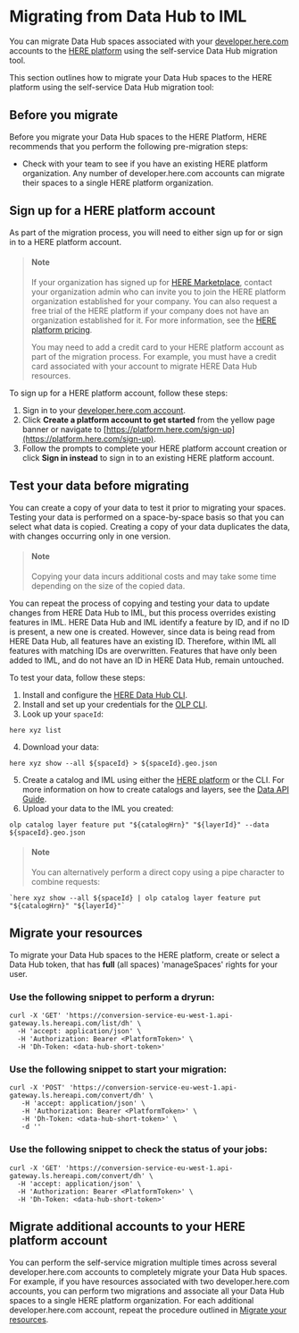 
# Migrating from Data Hub to IML

You can migrate Data Hub spaces associated with your [developer.here.com](https://developer.here.com) accounts to the [HERE platform](https://platform.here.com) using the self-service Data Hub migration tool.

This section outlines how to migrate your Data Hub spaces to the HERE platform using the self-service Data Hub migration tool:

## Before you migrate

Before you migrate your Data Hub spaces to the HERE Platform, HERE recommends that you perform the following pre-migration steps:

- Check with your team to see if you have an existing HERE platform organization. Any number of developer.here.com accounts can migrate their spaces to a single HERE platform organization.

## Sign up for a HERE platform account

As part of the migration process, you will need to either sign up for or sign in to a HERE platform account.

> #### Note
>
> If your organization has signed up for [HERE Marketplace](https://www.here.com/platform/marketplace), contact your organization admin who can invite you to join the HERE platform organization established for your company. You can also request a free trial of the HERE platform if your company does not have an organization established for it. For more information, see the [HERE platform pricing](https://developer.here.com/pricing/platform).
>
> You may need to add a credit card to your HERE platform account as part of the migration process. For example, you must have a credit card associated with your account to migrate HERE Data Hub resources.

To sign up for a HERE platform account, follow these steps:

1. Sign in to your [developer.here.com account](https://developer.here.com/login).
2. Click **Create a platform account to get started** from the yellow page banner or navigate to [https://platform.here.com/sign-up](https://platform.here.com/sign-up).
3. Follow the prompts to complete your HERE platform account creation or click **Sign in instead** to sign in to an existing HERE platform account.

## Test your data before migrating

You can create a copy of your data to test it prior to migrating your spaces. Testing your data is performed on a space-by-space basis so that you can select what data is copied. Creating a copy of your data duplicates the data, with changes occurring only in one version.

> #### Note
>
> Copying your data incurs additional costs and may take some time depending on the size of the copied data.

You can repeat the process of copying and testing your data to update changes from HERE Data Hub to IML, but this process overrides existing features in IML. HERE Data Hub and IML identify a feature by ID, and if no ID is present, a new one is created. However, since data is being read from HERE Data Hub, all features have an existing ID. Therefore, within IML all features with matching IDs are overwritten. Features that have only been added to IML, and do not have an ID in HERE Data Hub, remain untouched.

To test your data, follow these steps:

1. Install and configure the [HERE Data Hub CLI](https://developer.here.com/documentation/data-hub-cli/dev_guide/index.html).
2. Install and set up your credentials for the [OLP CLI](https://developer.here.com/documentation/open-location-platform-cli/user_guide/topics/get-started.html).
3. Look up your `spaceId`:
```
here xyz list
```
4. Download your data:
```
here xyz show --all ${spaceId} > ${spaceId}.geo.json
```
5. Create a catalog and IML using either the [HERE platform](https://platform.in.here.com/data/) or the CLI. For more information on how to create catalogs and layers, see the [Data API Guide](https://developer.here.com/documentation/data-api/data_dev_guide/rest/creating-a-catalog.html).
6. Upload your data to the IML you created:
```
olp catalog layer feature put "${catalogHrn}" "${layerId}" --data ${spaceId}.geo.json
```
> #### Note
>
> You can alternatively perform a direct copy using a pipe character to combine requests:

```
`here xyz show --all ${spaceId} | olp catalog layer feature put "${catalogHrn}" "${layerId}"`
```


## Migrate your resources

To migrate your Data Hub spaces to the HERE platform, create or select a Data Hub token, that has **full** (all spaces) 'manageSpaces' rights for your user.

### Use the following snippet to perform a dryrun:
````
curl -X 'GET' 'https://conversion-service-eu-west-1.api-gateway.ls.hereapi.com/list/dh' \
  -H 'accept: application/json' \
  -H 'Authorization: Bearer <PlatformToken>' \
  -H 'Dh-Token: <data-hub-short-token>'
````
### Use the following snippet to start your migration:
````
curl -X 'POST' 'https://conversion-service-eu-west-1.api-gateway.ls.hereapi.com/convert/dh' \
   -H 'accept: application/json' \
   -H 'Authorization: Bearer <PlatformToken>' \
   -H 'Dh-Token: <data-hub-short-token>' \
   -d ''
````
### Use the following snippet to check the status of your jobs:
````
curl -X 'GET' 'https://conversion-service-eu-west-1.api-gateway.ls.hereapi.com/convert/dh' \
  -H 'accept: application/json' \
  -H 'Authorization: Bearer <PlatformToken>' \
  -H 'Dh-Token: <data-hub-short-token>'
````

## Migrate additional accounts to your HERE platform account

You can perform the self-service migration multiple times across several developer.here.com accounts to completely migrate your Data Hub spaces. For example, if you have resources associated with two developer.here.com accounts, you can perform two migrations and associate all your Data Hub spaces to a single HERE platform organization. For each additional developer.here.com account, repeat the procedure outlined in [Migrate your resources](#migrate-your-resources).

